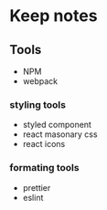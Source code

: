 # Keep notes

## Tools

-   NPM
-   webpack

### styling tools

-   styled component
-   react masonary css
-   react icons

### formating tools

-   prettier
-   eslint
